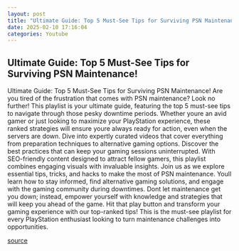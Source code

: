 ```yaml
---
layout: post
title: "Ultimate Guide: Top 5 Must-See Tips for Surviving PSN Maintenance!"
date: 2025-02-10 17:16:04
categories: Youtube
---
```


## Ultimate Guide: Top 5 Must-See Tips for Surviving PSN Maintenance!

Ultimate Guide: Top 5 Must-See Tips for Surviving PSN Maintenance!
Are you tired of the frustration that comes with PSN maintenance? Look no further! This playlist is your ultimate guide, featuring the top 5 must-see tips to navigate through those pesky downtime periods. Whether youre an avid gamer or just looking to maximize your PlayStation experience, these ranked strategies will ensure youre always ready for action, even when the servers are down.
Dive into expertly curated videos that cover everything from preparation techniques to alternative gaming options. Discover the best practices that can keep your gaming sessions uninterrupted. With SEO-friendly content designed to attract fellow gamers, this playlist combines engaging visuals with invaluable insights.
Join us as we explore essential tips, tricks, and hacks to make the most of PSN maintenance. Youll learn how to stay informed, find alternative gaming solutions, and engage with the gaming community during downtimes. Dont let maintenance get you down; instead, empower yourself with knowledge and strategies that will keep you ahead of the game.
Hit that play button and transform your gaming experience with our top-ranked tips! This is the must-see playlist for every PlayStation enthusiast looking to turn maintenance challenges into opportunities.

[source](https://www.youtube.com/playlist?list=PL2DJ-9KEGgG1BySvAm7QKJ_ZIZYK-mY1h)